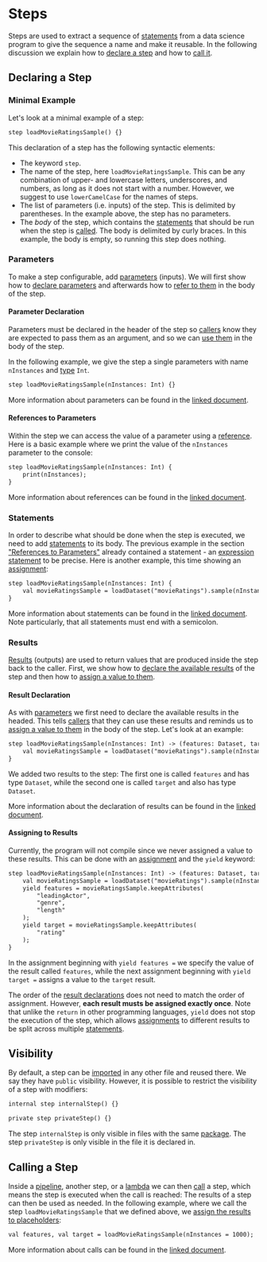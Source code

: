 # Steps

Steps are used to extract a sequence of [statements][statements] from a data science program to give the sequence a name and make it reusable. In the following discussion we explain how to [declare a step](#declaring-a-step) and how to [call it](#calling-a-step).

## Declaring a Step

### Minimal Example

Let's look at a minimal example of a step:

```txt
step loadMovieRatingsSample() {}
```

This declaration of a step has the following syntactic elements:

-   The keyword `step`.
-   The name of the step, here `loadMovieRatingsSample`. This can be any combination of upper- and lowercase letters, underscores, and numbers, as long as it does not start with a number. However, we suggest to use `lowerCamelCase` for the names of steps.
-   The list of parameters (i.e. inputs) of the step. This is delimited by parentheses. In the example above, the step has no parameters.
-   The _body_ of the step, which contains the [statements][statements] that should be run when the step is [called](#calling-a-step). The body is delimited by curly braces. In this example, the body is empty, so running this step does nothing.

### Parameters

To make a step configurable, add [parameters][parameters] (inputs). We will first show how to [declare parameters](#parameter-declaration) and afterwards how to [refer to them](#references-to-parameters) in the body of the step.

#### Parameter Declaration

Parameters must be declared in the header of the step so [callers](#calling-a-step) know they are expected to pass them as an argument, and so we can [use them](#references-to-parameters) in the body of the step.

In the following example, we give the step a single parameters with name `nInstances` and [type][types] `Int`.

```txt
step loadMovieRatingsSample(nInstances: Int) {}
```

More information about parameters can be found in the [linked document][parameters].

#### References to Parameters

Within the step we can access the value of a parameter using a [reference][references]. Here is a basic example where we print the value of the `nInstances` parameter to the console:

```txt
step loadMovieRatingsSample(nInstances: Int) {
    print(nInstances);
}
```

More information about references can be found in the [linked document][references].

### Statements

In order to describe what should be done when the step is executed, we need to add [statements][statements] to its body. The previous example in the section ["References to Parameters"](#references-to-parameters) already contained a statement - an [expression statement][expression-statements] to be precise. Here is another example, this time showing an [assignment][assignments]:

```txt
step loadMovieRatingsSample(nInstances: Int) {
    val movieRatingsSample = loadDataset("movieRatings").sample(nInstances = 1000);
}
```

More information about statements can be found in the [linked document][statements]. Note particularly, that all statements must end with a semicolon.

### Results

[Results][results] (outputs) are used to return values that are produced inside the step back to the caller. First, we show how to [declare the available results](#result-declaration) of the step and then how to [assign a value to them](#assigning-to-results).

#### Result Declaration

As with [parameters](#parameters) we first need to declare the available results in the headed. This tells [callers](#calling-a-step) that they can use these results and reminds us to [assign a value to them](#assigning-to-results) in the body of the step. Let's look at an example:

```txt
step loadMovieRatingsSample(nInstances: Int) -> (features: Dataset, target: Dataset) {
    val movieRatingsSample = loadDataset("movieRatings").sample(nInstances = 1000);
}
```

We added two results to the step: The first one is called `features` and has type `Dataset`, while the second one is called `target` and also has type `Dataset`.

More information about the declaration of results can be found in the [linked document][results].

#### Assigning to Results

Currently, the program will not compile since we never assigned a value to these results. This can be done with an [assignment][assignments] and the `yield` keyword:

```txt
step loadMovieRatingsSample(nInstances: Int) -> (features: Dataset, target: Dataset) {
    val movieRatingsSample = loadDataset("movieRatings").sample(nInstances = 1000);
    yield features = movieRatingsSample.keepAttributes(
        "leadingActor",
        "genre",
        "length"
    );
    yield target = movieRatingsSample.keepAttributes(
        "rating"
    );
}
```

In the assignment beginning with `yield features =` we specify the value of the result called `features`, while the next assignment beginning with `yield target =` assigns a value to the `target` result.

The order of the [result declarations](#result-declaration) does not need to match the order of assignment. However, **each result musts be assigned exactly once**. Note that unlike the `return` in other programming languages, `yield` does not stop the execution of the step, which allows [assignments][assignments] to different results to be split across multiple [statements][statements].

## Visibility

By default, a step can be [imported][imports] in any other file and reused there. We say they have `public` visibility. However, it is possible to restrict the visibility of a step with modifiers:

```txt
internal step internalStep() {}

private step privateStep() {}
```

The step `internalStep` is only visible in files with the same [package][packages]. The step `privateStep` is only visible in the file it is declared in.

## Calling a Step

Inside a [pipeline][pipelines], another step, or a [lambda][lambdas] we can then [call][calls] a step, which means the step is executed when the call is reached: The results of a step can then be used as needed. In the following example, where we call the step `loadMovieRatingsSample` that we defined above, we [assign the results to placeholders][assignments-to-placeholders]:

```txt
val features, val target = loadMovieRatingsSample(nInstances = 1000);
```

More information about calls can be found in the [linked document][calls].

[imports]: ../common/imports.md
[parameters]: ../common/parameters.md
[results]: ../common/results.md
[types]: ../common/types.md
[packages]: ../common/packages.md
[statements]: statements.md
[assignments]: statements.md#assignments
[assignments-to-placeholders]: statements.md#assigning-placeholders
[expression-statements]: statements.md#expression-statements
[calls]: expressions.md#calls
[lambdas]: expressions.md#lambdas
[references]: expressions.md#references
[pipelines]: pipelines.md
